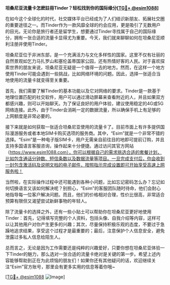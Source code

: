 **坦桑尼亚流量卡怎麽註冊Tinder？轻松找到你的国际缘分[[TG💪+ @esim1088](https://t.me/s/esim1088)]**

在如今这个全球化的时代，社交媒体平台已经成为了人们结识新朋友、拓展社交圈的重要途径之一。而Tinder作为一款风靡全球的约会应用，更是吸引了无数用户的目光。无论你是旅行者还是留学生，想要通过Tinder寻找属于自己的国际缘分，拥有一张合适的流量卡显得尤为重要。今天，我们就来聊聊如何在坦桑尼亚顺利注册并使用Tinder。

坦桑尼亚位于非洲东部，是一个充满活力与文化多样性的国家。这里不仅有壮丽的自然景观如乞力马扎罗山和塞伦盖蒂国家公园，还有热情好客的人民。对于喜欢探索世界的朋友来说，坦桑尼亚无疑是一个值得一去的地方。然而，在这样一个地方使用Tinder可能会遇到一些挑战，比如网络环境的问题。因此，选择一张适合当地使用的流量卡就变得至关重要。

首先，我们需要了解Tinder的基本功能以及它对网络的要求。Tinder是一款基于地理位置匹配的社交软件，用户可以通过滑动屏幕来查看附近的人，并且如果双方都感兴趣，则可以开始聊天。为了保证良好的用户体验，建议使用稳定的4G或5G网络连接。此外，由于Tinder会消耗一定的数据流量，所以确保手机上有足够的上网额度是非常必要的。

接下来就是如何获取一张适合坦桑尼亚使用的流量卡了。目前市面上有许多提供国际漫游服务或者本地SIM卡购买选项的服务商。其中，“Esim”就是一个非常不错的选择。“Esim”是一种电子版SIM卡，用户无需亲自前往目的地即可提前订购，并且支持多国语言客服咨询，操作起来十分便捷。通过访问其官方网站（https://www.esim1088.com），你可以根据自己的需求挑选合适的套餐计划，比如包含通话分钟数、短信条数以及数据流量等项目。一旦完成支付后，你会收到一封包含激活码及说明文档的电子邮件，按照指示完成设置即可开始享受高速上网服务啦！

当然啦，在实际操作过程中还可能遇到各种小问题，比如忘记密码怎么办？忘记如何切换语言又该如何解决呢？别担心，“Esim”的客服团队随时待命，他们会耐心地指导每一位客户解决问题。而且，他们的价格相对合理，性价比很高，非常适合预算有限但又渴望尝试新鲜事物的年轻人。

除了流量卡的选择之外，还有一些小贴士可以帮助你在坦桑尼亚更好地使用Tinder：首先，记得填写完整的个人资料，包括头像、自我介绍等内容，这样可以让其他用户对你产生更多的兴趣；其次，尽量保持积极乐观的态度，不要过于急躁地追求结果，享受这个过程才是最重要的；最后，注意保护个人信息安全，避免泄露过多私人信息给陌生人。

总而言之，无论是因为工作需要还是纯粹的兴趣爱好，只要你想在坦桑尼亚体验一下Tinder的魅力，那么选对一张合适的流量卡绝对是关键的第一步。希望上述内容能够帮助到正在为此烦恼的朋友们！如果你还有其他疑问的话，欢迎继续关注“Esim”官方账号，那里会有更多实用的信息等着你哦~

[[TG💪+ @esim1088](https://t.me/s/esim1088) ![Image](https://i.postimg.cc/4NQfJmqS/Snipaste-2025-05-13-00-14-12.png)]